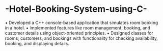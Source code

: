 # -Hotel-Booking-System-using-C-
▪ Developed a C++ console-based application that simulates room booking in a hotel.  ▪ Implemented features like room management, booking, and customer details using object-oriented principles.  ▪ Designed classes for rooms, customers, and bookings with functionality for checking availability, booking, and displaying details.  
